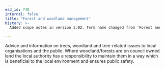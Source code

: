 ```yaml
---
esd_id: 748
internal: false
title: "Forest and woodland management"
history: >-
  Added scope notes in version 2.02. Term name changed from 'Forest and woodland management' to 'Countryside - forests and woodland - management' in version 3.00. Name changed to 'Forest and woodland management' in version 4.00.

---
```


Advice and information on trees, woodland and tree-related issues to local organisations and the public.  Where woodland/forests are on council owned land the local authority has a responsibility to maintain them in a way which is beneficial to the local environment and ensures public safety.

